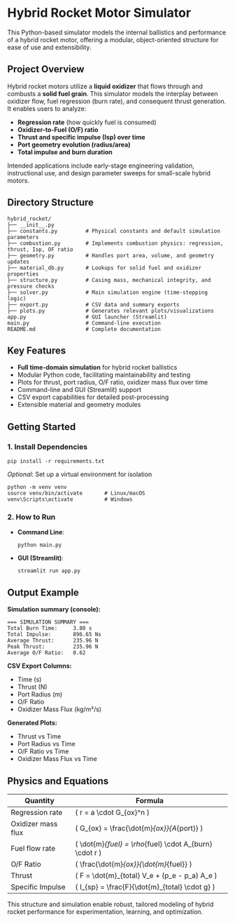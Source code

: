 # Hybrid Rocket Motor Simulator

This Python-based simulator models the internal ballistics and performance of a hybrid rocket motor, offering a modular, object-oriented structure for ease of use and extensibility.

## Project Overview

Hybrid rocket motors utilize a **liquid oxidizer** that flows through and combusts a **solid fuel grain**. This simulator models the interplay between oxidizer flow, fuel regression (burn rate), and consequent thrust generation. It enables users to analyze:

- **Regression rate** (how quickly fuel is consumed)
- **Oxidizer-to-Fuel (O/F) ratio**
- **Thrust and specific impulse (Isp) over time**
- **Port geometry evolution (radius/area)**
- **Total impulse and burn duration**

Intended applications include early-stage engineering validation, instructional use, and design parameter sweeps for small-scale hybrid motors.

## Directory Structure

```
hybrid_rocket/
├── __init__.py
├── constants.py         # Physical constants and default simulation parameters
├── combustion.py        # Implements combustion physics: regression, thrust, Isp, OF ratio
├── geometry.py          # Handles port area, volume, and geometry updates
├── material_db.py       # Lookups for solid fuel and oxidizer properties
├── structure.py         # Casing mass, mechanical integrity, and pressure checks
├── solver.py            # Main simulation engine (time-stepping logic)
├── export.py            # CSV data and summary exports
├── plots.py             # Generates relevant plots/visualizations
app.py                   # GUI launcher (Streamlit)
main.py                  # Command-line execution
README.md                # Complete documentation
```

## Key Features

- **Full time-domain simulation** for hybrid rocket ballistics
- Modular Python code, facilitating maintainability and testing
- Plots for thrust, port radius, O/F ratio, oxidizer mass flux over time
- Command-line and GUI (Streamlit) support
- CSV export capabilities for detailed post-processing
- Extensible material and geometry modules

## Getting Started

### 1. Install Dependencies

```
pip install -r requirements.txt
```

*Optional*: Set up a virtual environment for isolation

```
python -m venv venv
source venv/bin/activate       # Linux/macOS
venv\Scripts\activate          # Windows
```

### 2. How to Run

- **Command Line**:  
  ```
  python main.py
  ```
- **GUI (Streamlit)**:  
  ```
  streamlit run app.py
  ```

## Output Example

**Simulation summary (console):**

```
=== SIMULATION SUMMARY ===
Total Burn Time:     3.80 s
Total Impulse:       896.65 Ns
Average Thrust:      235.96 N
Peak Thrust:         235.96 N
Average O/F Ratio:   0.62
```

**CSV Export Columns:**

- Time (s)
- Thrust (N)
- Port Radius (m)
- O/F Ratio
- Oxidizer Mass Flux (kg/m²/s)

**Generated Plots:**

- Thrust vs Time
- Port Radius vs Time
- O/F Ratio vs Time
- Oxidizer Mass Flux vs Time

## Physics and Equations

| Quantity              | Formula                                                |
|-----------------------|--------------------------------------------------------|
| Regression rate       | \( r = a \cdot G_{ox}^n \)                             |
| Oxidizer mass flux    | \( G_{ox} = \frac{\dot{m}_{ox}}{A_{port}} \)           |
| Fuel flow rate        | \( \dot{m}_{fuel} = \rho_{fuel} \cdot A_{burn} \cdot r \) |
| O/F Ratio             | \( \frac{\dot{m}_{ox}}{\dot{m}_{fuel}} \)              |
| Thrust                | \( F = \dot{m}_{total} V_e + (p_e - p_a) A_e \)        |
| Specific Impulse      | \( I_{sp} = \frac{F}{\dot{m}_{total} \cdot g} \)       |

This structure and simulation enable robust, tailored modeling of hybrid rocket performance for experimentation, learning, and optimization.
```

